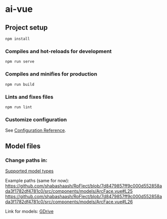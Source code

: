 # ai-vue

## Project setup
```
npm install
```

### Compiles and hot-reloads for development
```
npm run serve
```

### Compiles and minifies for production
```
npm run build
```

### Lints and fixes files
```
npm run lint
```

### Customize configuration
See [Configuration Reference](https://cli.vuejs.org/config/).

## Model files

### Change paths in:
[Supported model types](./src/components/models/)

Example paths (same for now):
https://github.com/shabashaash/RoFlect/blob/7d8479857ff9c000d552858ada3f1782df4781c0/src/components/models/ArcFace.vue#L25
https://github.com/shabashaash/RoFlect/blob/7d8479857ff9c000d552858ada3f1782df4781c0/src/components/models/ArcFace.vue#L26

Link for models:
[GDrive](https://drive.google.com/drive/folders/1BD-G13QUPX9gjD7pD7XL0RMDz5mcTTCr?usp=sharing)
